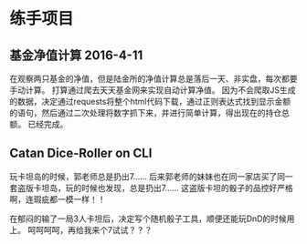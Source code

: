 # 练手项目

## 基金净值计算 2016-4-11

在观察两只基金的净值，但是陆金所的净值计算总是落后一天、非实盘，每次都要手动计算。
打算通过爬去天天基金网来实现自动计算净值。
因为不会爬取JS生成的数据，决定通过requests将整个html代码下载，通过正则表达式找到显示金额的语句，然后通过二次处理将数字抓下来，并进行简单计算，得出现在的持仓总额。
已经完成。

## Catan Dice-Roller on CLI

玩卡坦岛的时候，郭老师总是扔出7……
后来郭老师的妹妹也在同一家店买了同一套盗版卡坦岛，玩的时候也发现，总是扔出7……
这盗版卡坦的骰子的品控好严格啊，连瑕疵都一模一样！！

在郁闷的输了一局3人卡坦后，决定写个随机骰子工具，顺便还能玩DnD的时候用上。
呵呵呵呵，再给我来个7试试？？？


